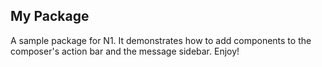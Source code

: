 ## My Package

A sample package for N1. It demonstrates how to add components to the composer's action bar and the message sidebar. Enjoy!
